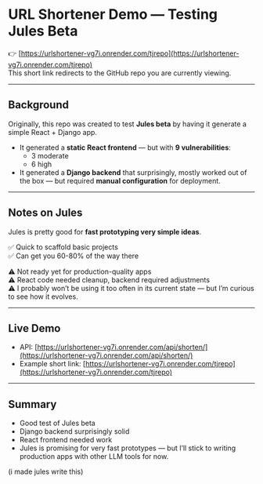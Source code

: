 # URL Shortener Demo — Testing Jules Beta

👉 [https://urlshortener-vg7i.onrender.com/tjrepo](https://urlshortener-vg7i.onrender.com/tjrepo)  
This short link redirects to the GitHub repo you are currently viewing.

---

## Background

Originally, this repo was created to test **Jules beta** by having it generate a simple React + Django app.

- It generated a **static React frontend** — but with **9 vulnerabilities**:
  - 3 moderate
  - 6 high
- It generated a **Django backend** that surprisingly, mostly worked out of the box — but required **manual configuration** for deployment.

---

## Notes on Jules

Jules is pretty good for **fast prototyping very simple ideas**.

✅ Quick to scaffold basic projects  
✅ Can get you 60-80% of the way there

⚠️ Not ready yet for production-quality apps  
⚠️ React code needed cleanup, backend required adjustments  
⚠️ I probably won’t be using it too often in its current state — but I’m curious to see how it evolves.

---

## Live Demo

- API: [https://urlshortener-vg7i.onrender.com/api/shorten/](https://urlshortener-vg7i.onrender.com/api/shorten/)  
- Example short link: [https://urlshortener-vg7i.onrender.com/tjrepo](https://urlshortener-vg7i.onrender.com/tjrepo)

---

## Summary

- Good test of Jules beta  
- Django backend surprisingly solid  
- React frontend needed work  
- Jules is promising for very fast prototypes — but I’ll stick to writing production apps with other LLM tools for now.

(i made jules write this)
